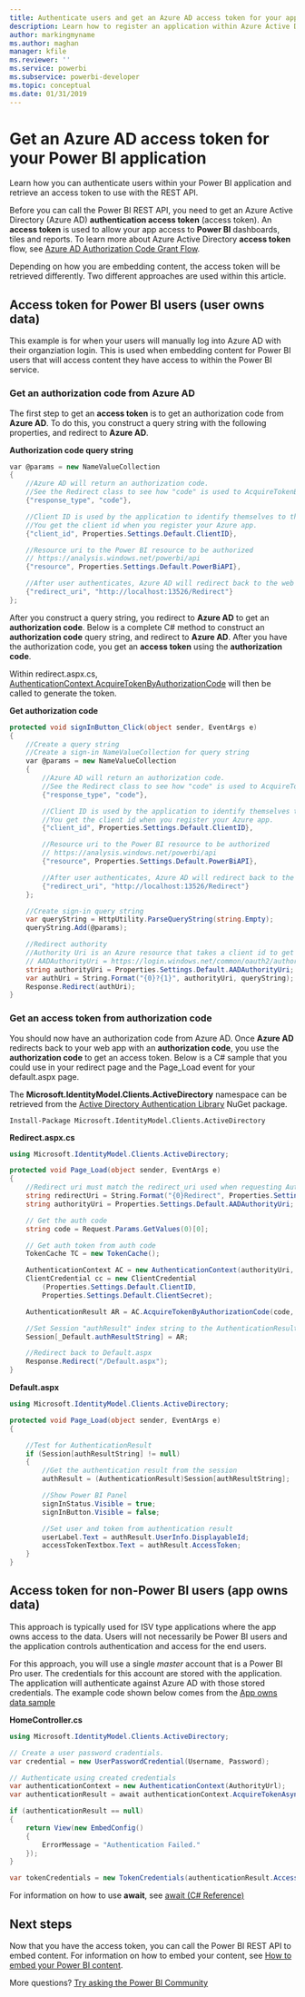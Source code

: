 ```yaml
---
title: Authenticate users and get an Azure AD access token for your application
description: Learn how to register an application within Azure Active Directory for use with embedding Power BI content.
author: markingmyname
ms.author: maghan
manager: kfile
ms.reviewer: ''
ms.service: powerbi
ms.subservice: powerbi-developer
ms.topic: conceptual
ms.date: 01/31/2019
---
```


# Get an Azure AD access token for your Power BI application

Learn how you can authenticate users within your Power BI application and retrieve an access token to use with the REST API.

Before you can call the Power BI REST API, you need to get an Azure Active Directory (Azure AD) **authentication access token** (access token). An **access token** is used to allow your app access to **Power BI** dashboards, tiles and reports. To learn more about Azure Active Directory **access token** flow, see [Azure AD Authorization Code Grant Flow](https://msdn.microsoft.com/library/azure/dn645542.aspx).

Depending on how you are embedding content, the access token will be retrieved differently. Two different approaches are used within this article.

## Access token for Power BI users (user owns data)

This example is for when your users will manually log into Azure AD with their organziation login. This is used when embedding content for Power BI users that will access content they have access to within the Power BI service.

### Get an authorization code from Azure AD

The first step to get an **access token** is to get an authorization code from **Azure AD**. To do this, you construct a query string with the following properties, and redirect to **Azure AD**.

**Authorization code query string**

```csharp
var @params = new NameValueCollection
{
    //Azure AD will return an authorization code. 
    //See the Redirect class to see how "code" is used to AcquireTokenByAuthorizationCode
    {"response_type", "code"},

    //Client ID is used by the application to identify themselves to the users that they are requesting permissions from. 
    //You get the client id when you register your Azure app.
    {"client_id", Properties.Settings.Default.ClientID},

    //Resource uri to the Power BI resource to be authorized
    // https://analysis.windows.net/powerbi/api
    {"resource", Properties.Settings.Default.PowerBiAPI},

    //After user authenticates, Azure AD will redirect back to the web app
    {"redirect_uri", "http://localhost:13526/Redirect"}
};
```

After you construct a query string, you redirect to **Azure AD** to get an **authorization code**.  Below is a complete C# method to construct an **authorization code** query string, and redirect to **Azure AD**. After you have the authorization code, you get an **access token** using the **authorization code**.

Within redirect.aspx.cs, [AuthenticationContext.AcquireTokenByAuthorizationCode](https://msdn.microsoft.com/library/azure/dn479531.aspx) will then be called to generate the token.

**Get authorization code**

```csharp
protected void signInButton_Click(object sender, EventArgs e)
{
    //Create a query string
    //Create a sign-in NameValueCollection for query string
    var @params = new NameValueCollection
    {
        //Azure AD will return an authorization code. 
        //See the Redirect class to see how "code" is used to AcquireTokenByAuthorizationCode
        {"response_type", "code"},

        //Client ID is used by the application to identify themselves to the users that they are requesting permissions from. 
        //You get the client id when you register your Azure app.
        {"client_id", Properties.Settings.Default.ClientID},

        //Resource uri to the Power BI resource to be authorized
        // https://analysis.windows.net/powerbi/api
        {"resource", Properties.Settings.Default.PowerBiAPI},

        //After user authenticates, Azure AD will redirect back to the web app
        {"redirect_uri", "http://localhost:13526/Redirect"}
    };

    //Create sign-in query string
    var queryString = HttpUtility.ParseQueryString(string.Empty);
    queryString.Add(@params);

    //Redirect authority
    //Authority Uri is an Azure resource that takes a client id to get an Access token
    // AADAuthorityUri = https://login.windows.net/common/oauth2/authorize/
    string authorityUri = Properties.Settings.Default.AADAuthorityUri;
    var authUri = String.Format("{0}?{1}", authorityUri, queryString);
    Response.Redirect(authUri);
}
```

### Get an access token from authorization code

You should now have an authorization code from Azure AD. Once **Azure AD** redirects back to your web app with an **authorization code**, you use the **authorization code** to get an access token. Below is a C# sample that you could use in your redirect page and the Page_Load event for your default.aspx page.

The **Microsoft.IdentityModel.Clients.ActiveDirectory** namespace can be retrieved from the [Active Directory Authentication Library](https://www.nuget.org/packages/Microsoft.IdentityModel.Clients.ActiveDirectory/) NuGet package.

```
Install-Package Microsoft.IdentityModel.Clients.ActiveDirectory
```

**Redirect.aspx.cs**

```csharp
using Microsoft.IdentityModel.Clients.ActiveDirectory;

protected void Page_Load(object sender, EventArgs e)
{
    //Redirect uri must match the redirect_uri used when requesting Authorization code.
    string redirectUri = String.Format("{0}Redirect", Properties.Settings.Default.RedirectUrl);
    string authorityUri = Properties.Settings.Default.AADAuthorityUri;

    // Get the auth code
    string code = Request.Params.GetValues(0)[0];

    // Get auth token from auth code
    TokenCache TC = new TokenCache();

    AuthenticationContext AC = new AuthenticationContext(authorityUri, TC);
    ClientCredential cc = new ClientCredential
        (Properties.Settings.Default.ClientID,
        Properties.Settings.Default.ClientSecret);

    AuthenticationResult AR = AC.AcquireTokenByAuthorizationCode(code, new Uri(redirectUri), cc);

    //Set Session "authResult" index string to the AuthenticationResult
    Session[_Default.authResultString] = AR;

    //Redirect back to Default.aspx
    Response.Redirect("/Default.aspx");
}
```

**Default.aspx**

```csharp
using Microsoft.IdentityModel.Clients.ActiveDirectory;

protected void Page_Load(object sender, EventArgs e)
{

    //Test for AuthenticationResult
    if (Session[authResultString] != null)
    {
        //Get the authentication result from the session
        authResult = (AuthenticationResult)Session[authResultString];

        //Show Power BI Panel
        signInStatus.Visible = true;
        signInButton.Visible = false;

        //Set user and token from authentication result
        userLabel.Text = authResult.UserInfo.DisplayableId;
        accessTokenTextbox.Text = authResult.AccessToken;
    }
}
```

## Access token for non-Power BI users (app owns data)

This approach is typically used for ISV type applications where the app owns access to the data. Users will not necessarily be Power BI users and the application controls authentication and access for the end users.

For this approach, you will use a single *master* account that is a Power BI Pro user. The credentials for this account are stored with the application. The application will authenticate against Azure AD with those stored credentials. The example code shown below comes from the [App owns data sample](https://github.com/guyinacube/PowerBI-Developer-Samples/tree/master/App%20Owns%20Data)

**HomeController.cs**

```csharp
using Microsoft.IdentityModel.Clients.ActiveDirectory;

// Create a user password cradentials.
var credential = new UserPasswordCredential(Username, Password);

// Authenticate using created credentials
var authenticationContext = new AuthenticationContext(AuthorityUrl);
var authenticationResult = await authenticationContext.AcquireTokenAsync(ResourceUrl, ClientId, credential);

if (authenticationResult == null)
{
    return View(new EmbedConfig()
    {
        ErrorMessage = "Authentication Failed."
    });
}

var tokenCredentials = new TokenCredentials(authenticationResult.AccessToken, "Bearer");
```

For information on how to use **await**, see [await (C# Reference)](https://docs.microsoft.com/dotnet/csharp/language-reference/keywords/await)

## Next steps

Now that you have the access token, you can call the Power BI REST API to embed content. For information on how to embed your content, see [How to embed your Power BI content](embed-sample-for-customers.md#embed-content-within-your-application).

More questions? [Try asking the Power BI Community](http://community.powerbi.com/)